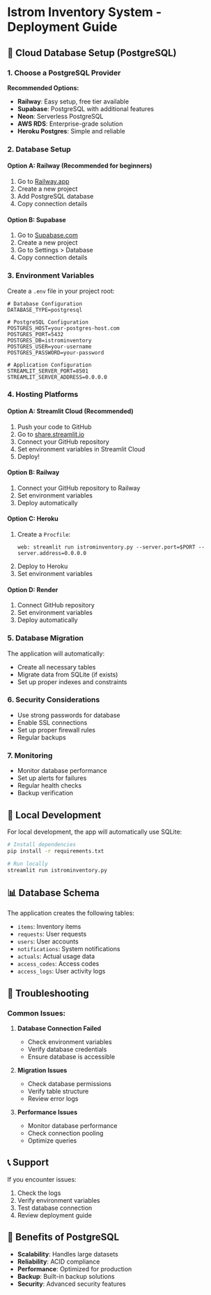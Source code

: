 # Istrom Inventory System - Deployment Guide

## 🚀 Cloud Database Setup (PostgreSQL)

### 1. Choose a PostgreSQL Provider

**Recommended Options:**
- **Railway**: Easy setup, free tier available
- **Supabase**: PostgreSQL with additional features
- **Neon**: Serverless PostgreSQL
- **AWS RDS**: Enterprise-grade solution
- **Heroku Postgres**: Simple and reliable

### 2. Database Setup

#### Option A: Railway (Recommended for beginners)
1. Go to [Railway.app](https://railway.app)
2. Create a new project
3. Add PostgreSQL database
4. Copy connection details

#### Option B: Supabase
1. Go to [Supabase.com](https://supabase.com)
2. Create a new project
3. Go to Settings > Database
4. Copy connection details

### 3. Environment Variables

Create a `.env` file in your project root:

```env
# Database Configuration
DATABASE_TYPE=postgresql

# PostgreSQL Configuration
POSTGRES_HOST=your-postgres-host.com
POSTGRES_PORT=5432
POSTGRES_DB=istrominventory
POSTGRES_USER=your-username
POSTGRES_PASSWORD=your-password

# Application Configuration
STREAMLIT_SERVER_PORT=8501
STREAMLIT_SERVER_ADDRESS=0.0.0.0
```

### 4. Hosting Platforms

#### Option A: Streamlit Cloud (Recommended)
1. Push your code to GitHub
2. Go to [share.streamlit.io](https://share.streamlit.io)
3. Connect your GitHub repository
4. Set environment variables in Streamlit Cloud
5. Deploy!

#### Option B: Railway
1. Connect your GitHub repository to Railway
2. Set environment variables
3. Deploy automatically

#### Option C: Heroku
1. Create a `Procfile`:
   ```
   web: streamlit run istrominventory.py --server.port=$PORT --server.address=0.0.0.0
   ```
2. Deploy to Heroku
3. Set environment variables

#### Option D: Render
1. Connect GitHub repository
2. Set environment variables
3. Deploy automatically

### 5. Database Migration

The application will automatically:
- Create all necessary tables
- Migrate data from SQLite (if exists)
- Set up proper indexes and constraints

### 6. Security Considerations

- Use strong passwords for database
- Enable SSL connections
- Set up proper firewall rules
- Regular backups

### 7. Monitoring

- Monitor database performance
- Set up alerts for failures
- Regular health checks
- Backup verification

## 🔧 Local Development

For local development, the app will automatically use SQLite:

```bash
# Install dependencies
pip install -r requirements.txt

# Run locally
streamlit run istrominventory.py
```

## 📊 Database Schema

The application creates the following tables:
- `items`: Inventory items
- `requests`: User requests
- `users`: User accounts
- `notifications`: System notifications
- `actuals`: Actual usage data
- `access_codes`: Access codes
- `access_logs`: User activity logs

## 🚨 Troubleshooting

### Common Issues:

1. **Database Connection Failed**
   - Check environment variables
   - Verify database credentials
   - Ensure database is accessible

2. **Migration Issues**
   - Check database permissions
   - Verify table structure
   - Review error logs

3. **Performance Issues**
   - Monitor database performance
   - Check connection pooling
   - Optimize queries

## 📞 Support

If you encounter issues:
1. Check the logs
2. Verify environment variables
3. Test database connection
4. Review deployment guide

## 🎯 Benefits of PostgreSQL

- **Scalability**: Handles large datasets
- **Reliability**: ACID compliance
- **Performance**: Optimized for production
- **Backup**: Built-in backup solutions
- **Security**: Advanced security features
